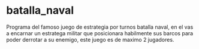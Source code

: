 # batalla_naval
Programa del famoso juego de estrategia por turnos batalla naval, en el vas a encarnar un estratega militar que posicionara habilmente sus barcos para poder derrotar a su enemigo, este juego es de maximo 2 jugadores.
